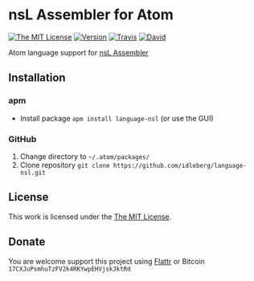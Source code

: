# nsL Assembler for Atom

[![The MIT License](https://img.shields.io/badge/license-MIT-orange.svg?style=flat-square)](http://opensource.org/licenses/MIT)
[![Version](https://img.shields.io/apm/v/language-nsl.svg?style=flat-square)](https://atom.io/packages/language-nsl)
[![Travis](https://img.shields.io/travis/idleberg/language-nsl.svg?style=flat-square)](https://travis-ci.org/idleberg/language-nsl)
[![David](https://img.shields.io/david/dev/idleberg/language-nsl.svg?style=flat-square)](https://david-dm.org/idleberg/language-nsl#info=devDependencies)

Atom language support for [nsL Assembler](https://sourceforge.net/projects/nslassembler/)

## Installation

### apm

* Install package `apm install language-nsl` (or use the GUI)

### GitHub

1. Change directory to `~/.atom/packages/`
2. Clone repository `git clone https://github.com/idleberg/language-nsl.git`

## License

This work is licensed under the [The MIT License](LICENSE.md).

## Donate

You are welcome support this project using [Flattr](https://flattr.com/submit/auto?user_id=idleberg&url=https://github.com/idleberg/language-nsl) or Bitcoin `17CXJuPsmhuTzFV2k4RKYwpEHVjskJktRd`